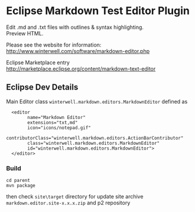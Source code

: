# Eclipse Markdown Test Editor Plugin

Edit .md and .txt files with outlines & syntax highlighting.  
Preview HTML.

Please see the website for information:
<http://www.winterwell.com/software/markdown-editor.php>

Eclipse Marketplace entry
<http://marketplace.eclipse.org/content/markdown-text-editor>

## Eclipse Dev Details

Main Editor class `winterwell.markdown.editors.MarkdownEditor` defined as

      <editor
            name="Markdown Editor"
            extensions="txt,md"
            icon="icons/notepad.gif"
            contributorClass="winterwell.markdown.editors.ActionBarContributor"
            class="winterwell.markdown.editors.MarkdownEditor"
            id="winterwell.markdown.editors.MarkdownEditor">
      </editor>

### Build

	cd parent
	mvn package
      
then check `site\target` directory for update site archive `markdown.editor.site-x.x.x.zip` and p2 repository

